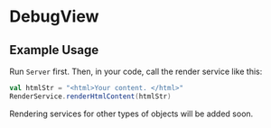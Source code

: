 # DebugView

## Example Usage

Run `Server` first. Then, in your code, call the render service like this:

```scala
val htmlStr = "<html>Your content. </html>"
RenderService.renderHtmlContent(htmlStr)
```

Rendering services for other types of objects will be added soon.